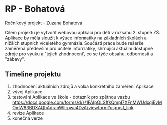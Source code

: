 # RP - Bohatová

Ročníkový projekt - Zuzana Bohatová

Cílem projektu je vytvořit webovou aplikaci pro děti v rozsahu 2. stupně ZŠ. Aplikace by měla sloužit k výuce informatiky na základních školách a nižších stupních víceletého gymnázia. Součástí práce bude rešerše zaměřená především pro učitele informatiky, shrnující aktuální dostupné zdroje pro výuku a "jejich zhodnocení", co se týče obsahu, odbornosti a "zábavy".

## Timeline projektu

1. zhodnocení aktuálních zdrojů a volba konkrétního zaměření Aplikace
2. vývoj Aplikace
3. testování Aplikace ve škole - dotazník pro zpětnou vazbu https://docs.google.com/forms/d/e/1FAIpQLSffkQmpI7XFnMWUdxqiEvMOmW83BDXAQhAdranWlIrpwc4DzA/viewform?usp=sf_link
4. revize Aplikace
5. konečná verze